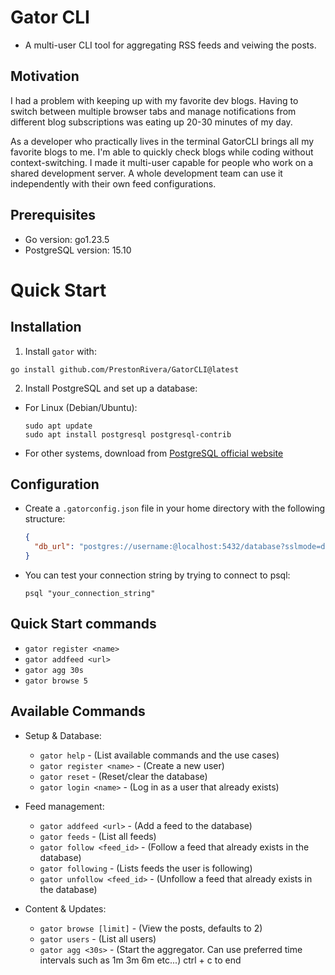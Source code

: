 # Gator CLI

- A multi-user CLI tool for aggregating RSS feeds and veiwing the posts.

## Motivation

I had a problem with keeping up with my favorite dev blogs. Having to switch between 
multiple browser tabs and manage notifications from different blog subscriptions was eating up 20-30 minutes of my day.

As a developer who practically lives in the terminal GatorCLI brings all my favorite blogs to me. 
I'm able to quickly check blogs while coding without context-switching. I made it multi-user capable 
for people who work on a shared development server. A whole development team can use it independently with their own feed configurations.

## Prerequisites

- Go version: go1.23.5
- PostgreSQL version: 15.10

# Quick Start

## Installation

1. Install `gator` with:
  ```
  go install github.com/PrestonRivera/GatorCLI@latest
  ```

2. Install PostgreSQL and set up a database:
  - For Linux (Debian/Ubuntu):
    ```
    sudo apt update
    sudo apt install postgresql postgresql-contrib
    ```
  - For other systems, download from [PostgreSQL official website](https://www.postgresql.org/download/)

## Configuration

- Create a `.gatorconfig.json` file in your home directory with the following structure:
  ```json
  {
    "db_url": "postgres://username:@localhost:5432/database?sslmode=disable"
  }
  ```

- You can test your connection string by trying to connect to psql:
  ```
  psql "your_connection_string"

## Quick Start commands

- `gator register <name>`
- `gator addfeed <url>`
- `gator agg 30s`
- `gator browse 5`

## Available Commands

- Setup & Database:
  - `gator help` - (List available commands and the use cases)
  - `gator register <name>` - (Create a new user)
  - `gator reset` - (Reset/clear the database)
  - `gator login <name>` - (Log in as a user that already exists)

- Feed management:
  - `gator addfeed <url>` - (Add a feed to the database)
  - `gator feeds` - (List all feeds)
  - `gator follow <feed_id>` - (Follow a feed that already exists in the database)
  - `gator following` - (Lists feeds the user is following)
  - `gator unfollow <feed_id>` - (Unfollow a feed that already exists in the database)

- Content & Updates:
  - `gator browse [limit]` - (View the posts, defaults to 2)
  - `gator users` - (List all users)
  - `gator agg <30s>` - (Start the aggregator. Can use preferred time intervals such as 1m 3m 6m etc...) ctrl + c to end